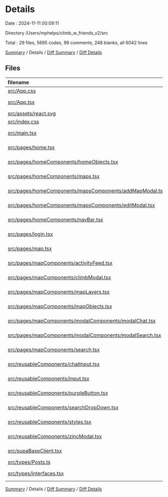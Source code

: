 # Details

Date : 2024-11-11 00:09:11

Directory /Users/mphelps/climb_w_friends_v2/src

Total : 29 files,  5695 codes, 99 comments, 248 blanks, all 6042 lines

[Summary](results.md) / Details / [Diff Summary](diff.md) / [Diff Details](diff-details.md)

## Files
| filename | language | code | comment | blank | total |
| :--- | :--- | ---: | ---: | ---: | ---: |
| [src/App.css](/src/App.css) | CSS | 37 | 0 | 6 | 43 |
| [src/App.tsx](/src/App.tsx) | TypeScript JSX | 9 | 32 | 4 | 45 |
| [src/assets/react.svg](/src/assets/react.svg) | XML | 1 | 0 | 0 | 1 |
| [src/index.css](/src/index.css) | CSS | 64 | 0 | 9 | 73 |
| [src/main.tsx](/src/main.tsx) | TypeScript JSX | 21 | 1 | 3 | 25 |
| [src/pages/home.tsx](/src/pages/home.tsx) | TypeScript JSX | 11 | 0 | 1 | 12 |
| [src/pages/homeComponents/homeObjects.tsx](/src/pages/homeComponents/homeObjects.tsx) | TypeScript JSX | 335 | 0 | 2 | 337 |
| [src/pages/homeComponents/maps.tsx](/src/pages/homeComponents/maps.tsx) | TypeScript JSX | 109 | 0 | 10 | 119 |
| [src/pages/homeComponents/mapsComponents/addMapModal.tsx](/src/pages/homeComponents/mapsComponents/addMapModal.tsx) | TypeScript JSX | 76 | 1 | 5 | 82 |
| [src/pages/homeComponents/mapsComponents/editModal.tsx](/src/pages/homeComponents/mapsComponents/editModal.tsx) | TypeScript JSX | 221 | 0 | 15 | 236 |
| [src/pages/homeComponents/navBar.tsx](/src/pages/homeComponents/navBar.tsx) | TypeScript JSX | 30 | 0 | 4 | 34 |
| [src/pages/login.tsx](/src/pages/login.tsx) | TypeScript JSX | 81 | 10 | 13 | 104 |
| [src/pages/map.tsx](/src/pages/map.tsx) | TypeScript JSX | 139 | 4 | 22 | 165 |
| [src/pages/mapComponents/activityFeed.tsx](/src/pages/mapComponents/activityFeed.tsx) | TypeScript JSX | 59 | 1 | 9 | 69 |
| [src/pages/mapComponents/climbModal.tsx](/src/pages/mapComponents/climbModal.tsx) | TypeScript JSX | 141 | 1 | 11 | 153 |
| [src/pages/mapComponents/mapLayers.tsx](/src/pages/mapComponents/mapLayers.tsx) | TypeScript JSX | 297 | 45 | 28 | 370 |
| [src/pages/mapComponents/mapObjects.tsx](/src/pages/mapComponents/mapObjects.tsx) | TypeScript JSX | 3,122 | 0 | 6 | 3,128 |
| [src/pages/mapComponents/modalComponents/modalChat.tsx](/src/pages/mapComponents/modalComponents/modalChat.tsx) | TypeScript JSX | 94 | 0 | 8 | 102 |
| [src/pages/mapComponents/modalComponents/modalSearch.tsx](/src/pages/mapComponents/modalComponents/modalSearch.tsx) | TypeScript JSX | 99 | 1 | 12 | 112 |
| [src/pages/mapComponents/search.tsx](/src/pages/mapComponents/search.tsx) | TypeScript JSX | 231 | 0 | 20 | 251 |
| [src/reusableComponents/chatInput.tsx](/src/reusableComponents/chatInput.tsx) | TypeScript JSX | 34 | 0 | 4 | 38 |
| [src/reusableComponents/input.tsx](/src/reusableComponents/input.tsx) | TypeScript JSX | 38 | 0 | 8 | 46 |
| [src/reusableComponents/purpleButton.tsx](/src/reusableComponents/purpleButton.tsx) | TypeScript JSX | 18 | 0 | 1 | 19 |
| [src/reusableComponents/searchDropDown.tsx](/src/reusableComponents/searchDropDown.tsx) | TypeScript JSX | 44 | 0 | 6 | 50 |
| [src/reusableComponents/styles.tsx](/src/reusableComponents/styles.tsx) | TypeScript JSX | 249 | 0 | 17 | 266 |
| [src/reusableComponents/zincModal.tsx](/src/reusableComponents/zincModal.tsx) | TypeScript JSX | 42 | 2 | 5 | 49 |
| [src/supaBaseClient.tsx](/src/supaBaseClient.tsx) | TypeScript JSX | 45 | 1 | 12 | 58 |
| [src/types/Posts.ts](/src/types/Posts.ts) | TypeScript | 5 | 0 | 1 | 6 |
| [src/types/interfaces.tsx](/src/types/interfaces.tsx) | TypeScript JSX | 43 | 0 | 6 | 49 |

[Summary](results.md) / Details / [Diff Summary](diff.md) / [Diff Details](diff-details.md)